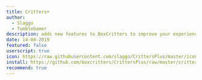 ```yaml
---
title: Critters+
author:
  - Slaggo
  - TumbleGamer
description: adds new features to BoxCritters to improve your experience!
date: 14-04-2019
featured: false
userscript: true
icon: https://raw.githubusercontent.com/slaggo/CrittersPlus/master/icon.png
install: https://github.com/boxcritters/CrittersPlus/raw/master/crittersplus.user.js
recommend: true
---
```


